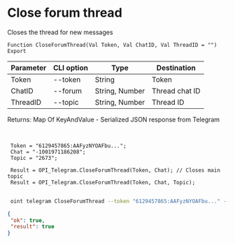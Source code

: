﻿---
sidebar_position: 4
---

# Close forum thread
 Closes the thread for new messages



`Function CloseForumThread(Val Token, Val ChatID, Val ThreadID = "") Export`

 | Parameter | CLI option | Type | Destination |
 |-|-|-|-|
 | Token | --token | String | Token |
 | ChatID | --forum | String, Number | Thread chat ID |
 | ThreadID | --topic | String, Number | Thread ID |

 
 Returns: Map Of KeyAndValue - Serialized JSON response from Telegram

<br/>




```bsl title="Code example"
 Token = "6129457865:AAFyzNYOAFbu...";
 Chat = "-1001971186208";
 Topic = "2673";
 
 Result = OPI_Telegram.CloseForumThread(Token, Chat); // Closes main topic
 Result = OPI_Telegram.CloseForumThread(Token, Chat, Topic);
```
	


```sh title="CLI command example"
 
 oint telegram CloseForumThread --token "6129457865:AAFyzNYOAFbu..." --forum %forum% --topic %topic%

```

```json title="Result"
{
 "ok": true,
 "result": true
}
```
